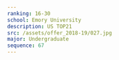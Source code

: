 ```yaml
---
ranking: 16-30
school: Emory University
description: US TOP21
src: /assets/offer_2018-19/027.jpg
major: Undergraduate
sequence: 67
---
```

